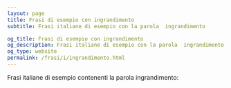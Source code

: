 ```yaml
---
layout: page
title: Frasi di esempio con ingrandimento 
subtitle: Frasi italiane di esempio con la parola  ingrandimento

og_title: Frasi di esempio con ingrandimento 
og_description: Frasi italiane di esempio con la parola  ingrandimento
og_type: website
permalink: /frasi/i/ingrandimento.html
---
```


Frasi italiane di esempio contenenti la parola ingrandimento:


